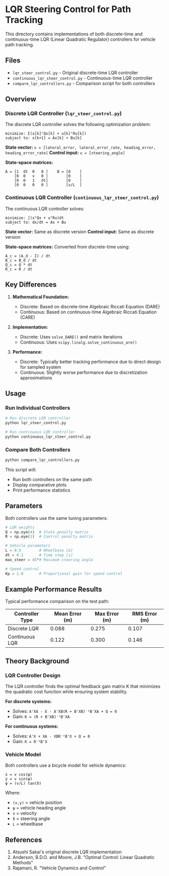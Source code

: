 # LQR Steering Control for Path Tracking

This directory contains implementations of both discrete-time and continuous-time LQR (Linear Quadratic Regulator) controllers for vehicle path tracking.

## Files

- `lqr_steer_control.py` - Original discrete-time LQR controller
- `continuous_lqr_steer_control.py` - Continuous-time LQR controller
- `compare_lqr_controllers.py` - Comparison script for both controllers

## Overview

### Discrete LQR Controller (`lqr_steer_control.py`)

The discrete LQR controller solves the following optimization problem:
```
minimize: Σ(x[k]ᵀQx[k] + u[k]ᵀRu[k])
subject to: x[k+1] = Ax[k] + Bu[k]
```

**State vector:** `x = [lateral_error, lateral_error_rate, heading_error, heading_error_rate]`
**Control input:** `u = [steering_angle]`

**State-space matrices:**
```
A = [1  dt  0   0 ]    B = [0    ]
    [0  0   v   0 ]        [0    ]
    [0  0   1   dt]        [0    ]
    [0  0   0   0 ]        [v/L  ]
```

### Continuous LQR Controller (`continuous_lqr_steer_control.py`)

The continuous LQR controller solves:
```
minimize: ∫(xᵀQx + uᵀRu)dt
subject to: dx/dt = Ax + Bu
```

**State vector:** Same as discrete version
**Control input:** Same as discrete version

**State-space matrices:** Converted from discrete-time using:
```
A_c = (A_d - I) / dt
B_c = B_d / dt
Q_c = Q * dt
R_c = R / dt
```

## Key Differences

1. **Mathematical Foundation:**
   - Discrete: Based on discrete-time Algebraic Riccati Equation (DARE)
   - Continuous: Based on continuous-time Algebraic Riccati Equation (CARE)

2. **Implementation:**
   - Discrete: Uses `solve_DARE()` and matrix iterations
   - Continuous: Uses `scipy.linalg.solve_continuous_are()`

3. **Performance:**
   - Discrete: Typically better tracking performance due to direct design for sampled system
   - Continuous: Slightly worse performance due to discretization approximations

## Usage

### Run Individual Controllers

```bash
# Run discrete LQR controller
python lqr_steer_control.py

# Run continuous LQR controller  
python continuous_lqr_steer_control.py
```

### Compare Both Controllers

```bash
python compare_lqr_controllers.py
```

This script will:
- Run both controllers on the same path
- Display comparative plots
- Print performance statistics

## Parameters

Both controllers use the same tuning parameters:

```python
# LQR weights
Q = np.eye(4)  # State penalty matrix
R = np.eye(1)  # Control penalty matrix

# Vehicle parameters
L = 0.5        # Wheelbase [m]
dt = 0.1       # Time step [s]
max_steer = 45°# Maximum steering angle

# Speed control
Kp = 1.0       # Proportional gain for speed control
```

## Example Performance Results

Typical performance comparison on the test path:

| Controller Type | Mean Error (m) | Max Error (m) | RMS Error (m) |
|----------------|----------------|---------------|---------------|
| Discrete LQR   | 0.088         | 0.275         | 0.107         |
| Continuous LQR | 0.122         | 0.300         | 0.146         |

## Theory Background

### LQR Controller Design

The LQR controller finds the optimal feedback gain matrix K that minimizes the quadratic cost function while ensuring system stability.

**For discrete systems:**
- Solves: `A'XA - X - A'XB(R + B'XB)⁻¹B'XA + Q = 0`
- Gain: `K = (R + B'XB)⁻¹B'XA`

**For continuous systems:**
- Solves: `A'X + XA - XBR⁻¹B'X + Q = 0`
- Gain: `K = R⁻¹B'X`

### Vehicle Model

Both controllers use a bicycle model for vehicle dynamics:
```
ẋ = v cos(ψ)
ẏ = v sin(ψ)  
ψ̇ = (v/L) tan(δ)
```

Where:
- `(x,y)` = vehicle position
- `ψ` = vehicle heading angle
- `v` = velocity
- `δ` = steering angle
- `L` = wheelbase

## References

1. Atsushi Sakai's original discrete LQR implementation
2. Anderson, B.D.O. and Moore, J.B. "Optimal Control: Linear Quadratic Methods"
3. Rajamani, R. "Vehicle Dynamics and Control" 